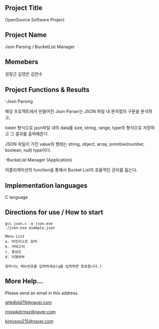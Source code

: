 ## Project Title
OpenSource Software Project

## Project Name
Json Parsing / BucketList Manager

## Memebers
권장근
김영은
김연수

## Project Functions & Results

-Json Parsing 

해당 프로젝트에서 만들어진 Json Parser는 JSON 파일 내 문자열의 구문을 분석하고,

token 형식으로 json파일 내의 data를 size, string, range, type의 형식으로 저장하고 그 결과를 출력해준다.

JSON 파일이 가진 value의 형태는 string, object, array, primitive(number, boolean, null) type이다.


-BuckeList Manager (Application)

어플리케이션의 function을 통해서 Bucket List의 효율적인 관리를 돕는다.


## Implementation languages
C language

## Directions for use / How to start 

```
gcc json.c -o json.exe
./json.exe example.json
```

```
Menu List
a. 버킷리스트 검색
b. 카테고리
c. 중요도
d. 이행여부

원하시는 메뉴번호를 입력하세요(q를 입력하면 종료합니다.)
```

## More Help...

Please send an email in this address.

ghkdlxld79@naver.com

rnjswkdrmsz@naver.com

kimysoo215@naver.com
